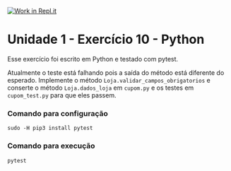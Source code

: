 [![Work in Repl.it](https://classroom.github.com/assets/work-in-replit-14baed9a392b3a25080506f3b7b6d57f295ec2978f6f33ec97e36a161684cbe9.svg)](https://classroom.github.com/online_ide?assignment_repo_id=3299091&assignment_repo_type=AssignmentRepo)
# Unidade 1 - Exercício 10 - Python
Esse exercício foi escrito em Python e testado com pytest.

Atualmente o teste está falhando pois a saída do método está diferente do esperado.
Implemente o método `Loja.validar_campos_obrigatorios` e conserte o método `Loja.dados_loja` em `cupom.py` e os testes em `cupom_test.py` para que eles passem.

### Comando para configuração
`sudo -H pip3 install pytest`

### Comando para execução
`pytest`
